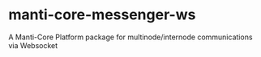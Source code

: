 # manti-core-messenger-ws
A Manti-Core Platform package for multinode/internode communications via Websocket
